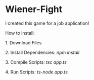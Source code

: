 # Wiener-Fight
I created this game for a job application!

How to install:

<p>1. Download Files </p>
<p>2. Install Dependencies: <i> npm install </i></p>
<p>3. Compile Scripts: <i> tsc app.ts </i></p>
<p>4. Run Scripts: <i> ts-node app.ts </i></p>
